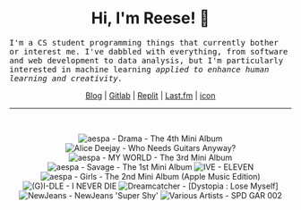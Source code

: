 <h1 align="center">Hi, I'm Reese! 👋</h1>

<p><samp>I'm a CS student programming things that currently bother or interest me. I've dabbled with everything, from software and web development to data analysis, but I'm particularly interested in machine learning <i>applied to enhance human learning and creativity.</i></p></samp>

<p align="center">
 <a href="https://renys.dev">Blog</a> | <a href="https://gitlab.com/renys">Gitlab</a> | <a href="https://replit.com/@renys">Replit</a> | <a href="https://last.fm/user/i-dle">Last.fm</a> | <a href="https://picrew.me/en/image_maker/2243240">icon</a>
</p>

<hr class="dotted">
<br>
<!-- lastfm -->
<p align="center"><img src="https://lastfm.freetls.fastly.net/i/u/64s/07bc2400d02a125e7b1ef0858ca57d71.jpg" title="aespa - Drama - The 4th Mini Album"> <img src="https://lastfm.freetls.fastly.net/i/u/64s/f6bf55ded14fbdb79fc41bc3cf44117b.jpg" title="Alice Deejay - Who Needs Guitars Anyway?"> <img src="https://lastfm.freetls.fastly.net/i/u/64s/3b96f9008abaa1134b17b8752abc3f78.jpg" title="aespa - MY WORLD - The 3rd Mini Album"> <img src="https://lastfm.freetls.fastly.net/i/u/64s/c39ccf6332f1156caa3c0fbe9b375dac.jpg" title="aespa - Savage - The 1st Mini Album"> <img src="https://lastfm.freetls.fastly.net/i/u/64s/df2093a56e91ae377d451d6b62a8088b.png" title="IVE - ELEVEN"> <img src="https://lastfm.freetls.fastly.net/i/u/64s/50e674311e3b51c3ebfbb3ab28604735.jpg" title="aespa - Girls - The 2nd Mini Album (Apple Music Edition)"> <img src="https://lastfm.freetls.fastly.net/i/u/64s/88541de786ed5121f29435048810d906.png" title="(G)I-DLE - I NEVER DIE"> <img src="https://lastfm.freetls.fastly.net/i/u/64s/4829960fdf7bbb445105be1d886bba5b.jpg" title="Dreamcatcher - [Dystopia : Lose Myself]"> <img src="https://lastfm.freetls.fastly.net/i/u/64s/55b73e13e3c3a49647b910111f18eb12.jpg" title="NewJeans - NewJeans 'Super Shy'"> <img src="https://lastfm.freetls.fastly.net/i/u/64s/092bee123033c04a2e34ae333c8060e6.jpg" title="Various Artists - SPD GAR 002"> </p>

